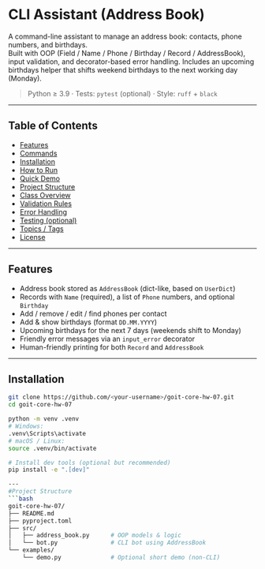 # CLI Assistant (Address Book)

A command-line assistant to manage an address book: contacts, phone numbers, and birthdays.  
Built with OOP (Field / Name / Phone / Birthday / Record / AddressBook), input validation, and
decorator-based error handling. Includes an upcoming birthdays helper that shifts weekend
birthdays to the next working day (Monday).

> Python ≥ 3.9 · Tests: `pytest` (optional) · Style: `ruff` + `black`

---

## Table of Contents
- [Features](#features)
- [Commands](#commands)
- [Installation](#installation)
- [How to Run](#how-to-run)
- [Quick Demo](#quick-demo)
- [Project Structure](#project-structure)
- [Class Overview](#class-overview)
- [Validation Rules](#validation-rules)
- [Error Handling](#error-handling)
- [Testing (optional)](#testing-optional)
- [Topics / Tags](#topics--tags)
- [License](#license)

---

## Features
- Address book stored as `AddressBook` (dict-like, based on `UserDict`)
- Records with `Name` (required), a list of `Phone` numbers, and optional `Birthday`
- Add / remove / edit / find phones per contact
- Add & show birthdays (format `DD.MM.YYYY`)
- Upcoming birthdays for the next 7 days (weekends shift to Monday)
- Friendly error messages via an `input_error` decorator
- Human-friendly printing for both `Record` and `AddressBook`
---

## Installation
```bash
git clone https://github.com/<your-username>/goit-core-hw-07.git
cd goit-core-hw-07

python -m venv .venv
# Windows:
.venv\Scripts\activate
# macOS / Linux:
source .venv/bin/activate

# Install dev tools (optional but recommended)
pip install -e ".[dev]"

---
#Project Structure
```bash
goit-core-hw-07/
├── README.md
├── pyproject.toml
├── src/
│   ├── address_book.py      # OOP models & logic
│   └── bot.py               # CLI bot using AddressBook
└── examples/
    └── demo.py              # Optional short demo (non-CLI)